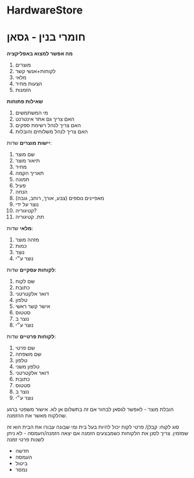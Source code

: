# HardwareStore
# חומרי בנין - גסאן 
**מה אפשר למצוא באפליקציה**
1. מוצרים
2. לקוחות+אנשי קשר
3. מלאי
4. הצעות מחיר
5. הזמנות

**שאילות פתוחות**
1. מי המשתמשים
2. האם צריך גם אתר אינטרנט
3. האם צריך לנהל רשימת ספקים
4. האם צריך לנהל משלוחים והובלות

**יישות מוצרים**
שדות:
1. שם מוצר
2. תיאור מוצר
3. מחיר
4. תאריך הקמה
5. תמונה
6. פעיל
7. הנחה
8. מאפיינים נוספים (צבע, אורך, רוחב, גובה)
9. נוצר על ידי
10. קטיגוריה?
11. תת. קטיגוריה

**מלאי**
שדות:
1. מזהה מוצר
2. כמות
3. נוצר 
4. נוצר ע״י

**לקוחות עסקיים**
שדות:
1. שם לקוח
2. כתובת
3. דואר אלקטרטני
4. טלפון
5. אישר קשר ראשי
6. סטטוס
7. נוצר ב
8. נוצר ע״י

**לקוחות פרטיים**
שדות: 
1. שם פרטי
2. שם משפחה
3. טלפון
4. טלפון משני
5. דואר אלקטרטני
6. כתובת
7. סטטוס
8. נוצר ב
9. נוצר ע״י


הובלת מוצר - לאפשר לגסאן לבחור אם זה בתשלום אן לא.
אישור משפטי ברגע שהלקוח מאשר את ההזמנה.



סוג לקוח: קבלן/ פרטי
לקוח יכול להיות בעל בית ומי שבונה עבורו את הבית הוא זה שמזמין.
צריך לסנן את הלקוחות כשמבצעים הזמנה
אם יצאה הזמנה/העמסה - לא ניתן לשנות פרטי זמנה
- חדשה
- העמסה
- ביטול
- נמסר